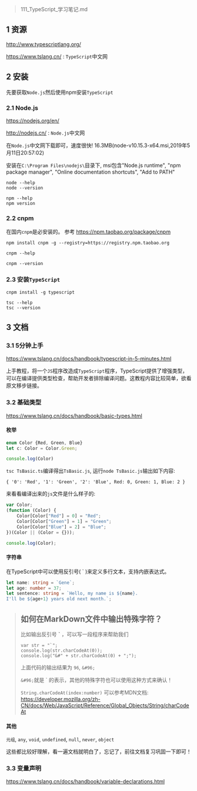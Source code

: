 > 111_TypeScript_学习笔记.md

## 1 资源

<http://www.typescriptlang.org/>

<https://www.tslang.cn/> : `TypeScript`中文网

## 2 安装

先要获取`Node.js`然后使用npm安装`TypeScript`

### 2.1 Node.js

<https://nodejs.org/en/>

<http://nodejs.cn/> : `Node.js`中文网

在`Node.js`中文网下载即可，速度很快! 16.3MB(node-v10.15.3-x64.msi,2019年5月11日20:57:02)

安装在`C:\Program Files\nodejs\`目录下, msi包含"Node.js runtime", "npm package manager", "Online documentation shortcuts", "Add to PATH"

```
node --help
node --version

npm --help
npm version
```

### 2.2 cnpm

在国内`cnpm`是必安装的。 参考 <https://npm.taobao.org/package/cnpm>

```
npm install cnpm -g --registry=https://registry.npm.taobao.org
```

```
cnpm --help

cnpm --version
```

### 2.3 安装`TypeScript`

```
cnpm install -g typescript
```

```
tsc --help
tsc --version
```

## 3 文档

### 3.1 5分钟上手

<https://www.tslang.cn/docs/handbook/typescript-in-5-minutes.html>

上手教程，将一个`JS`程序改造成`TypeScript`程序，TypeScript提供了增强类型，可以在编译提供类型检查，帮助开发者排除编译问题。这教程内容比较简单，欲看原文移步链接。

### 3.2 基础类型

<https://www.tslang.cn/docs/handbook/basic-types.html>

#### 枚举

```TypeScript
enum Color {Red, Green, Blue}
let c: Color = Color.Green;

console.log(Color)
```

`tsc TsBasic.ts`编译得出`TsBasic.js`, 运行`node TsBasic.js`输出如下内容:

```
{ '0': 'Red', '1': 'Green', '2': 'Blue', Red: 0, Green: 1, Blue: 2 }
```

来看看编译出来的`js`文件是什么样子的:

```js
var Color;
(function (Color) {
    Color[Color["Red"] = 0] = "Red";
    Color[Color["Green"] = 1] = "Green";
    Color[Color["Blue"] = 2] = "Blue";
})(Color || (Color = {}));

console.log(Color);
```

#### 字符串

在TypeScript中可以使用反引号( &#96; )来定义多行文本，支持内嵌表达式。

```TypeScript
let name: string = `Gene`;
let age: number = 37;
let sentence: string = `Hello, my name is ${name}.
I'll be ${age+1} years old next month.`;
```

> ## 如何在MarkDown文件中输出特殊字符？
> 比如输出反引号 **&#96;** ，可以写一段程序来帮助我们
> ```
> var str = "`";
> console.log(str.charCodeAt(0));
> console.log("&#" + str.charCodeAt(0) + ";");
> ```
> 上面代码的输出结果为 `96`, `&#96;`
> 
> `&#96;`就是 &#96; 的表示，其他的特殊字符也可以使用这种方式来确认！
> 
> `String.charCodeAt(index:number)` 可以参考MDN文档: <https://developer.mozilla.org/zh-CN/docs/Web/JavaScript/Reference/Global_Objects/String/charCodeAt>

#### 其他

`元组`, `any`, `void`, `undefined`, `null`, `never`, `object`

这些都比较好理解，看一遍文档就明白了，忘记了，前往文档复习巩固一下即可！


### 3.3 变量声明

<https://www.tslang.cn/docs/handbook/variable-declarations.html>






















